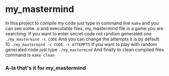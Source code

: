 # my_mastermind

In this project to compile my code just type in command line 
`make`
and you can see some .o and executable files, my_mastermind file is a game you are searching.
If you want to enter secret code not random generated one 
`./my_mastermind -c CODE`
And you can change the attempts it is by default 10
`./my_mastermind -c CODE -t ATTEMPTS`
If you want to play with random generated code just type
`./my_mastermind`
And finally to clean compiled files command is 
`make clean`

### A-la that's it for my_mastermind